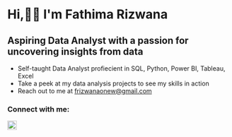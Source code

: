# Hi,🙋‍♀️ I'm Fathima Rizwana
## Aspiring Data Analyst with a passion for uncovering insights from data

* Self-taught Data Analyst profiecient in SQL, Python, Power BI, Tableau, Excel <br>
* Take a peek at my data analysis projects to see my skills in action <br>
* Reach out to me at frizwanaonew@gmail.com <br>

### Connect with me:<br>
<a href="https://www.linkedin.com/in/fathima-rizwana-617703157/"><img align="left" src="https://raw.githubusercontent.com/yushi1007/yushi1007/main/images/linkedin.svg" alt="Yu Shi | LinkedIn" width="21px"/></a>


